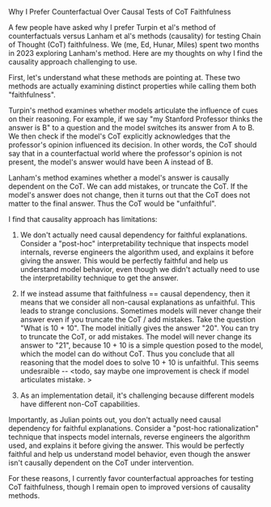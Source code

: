 
Why I Prefer Counterfactual Over Causal Tests of CoT Faithfulness

A few people have asked why I prefer Turpin et al's method of counterfactuals versus Lanham et al's methods (causality) for testing Chain of Thought (CoT) faithfulness. We (me, Ed, Hunar, Miles) spent two months in 2023 exploring Lanham's method. Here are my thoughts on why I find the causality approach challenging to use.

First, let's understand what these methods are pointing at. These two methods are actually examining distinct properties while calling them both "faithfulness". 


Turpin's method examines whether models articulate the influence of cues on their reasoning. 
For example, if we say "my Stanford Professor thinks the answer is B" to a question and the model switches its answer from A to B. We then check if the model's CoT explicitly acknowledges that the professor's opinion influenced its decision.
In other words, the CoT should say that in a counterfactual world where the professor's opinion is not present, the model's answer would have been A instead of B.

Lanham's method examines whether a model's answer is causally dependent on the CoT. We can add mistakes, or truncate the CoT. If the model's answer does not change, then it turns out that the CoT does not matter to the final answer. Thus the CoT would be "unfaithful".


I find that causality approach has limitations:

1. We don't actually need causal dependency for faithful explanations. Consider a "post-hoc" interpretability technique that inspects model internals, reverse engineers the algorithm used, and explains it before giving the answer. This would be perfectly faithful and help us understand model behavior, even though we didn't actually need to use the interpretability technique to get the answer.

2. If we instead assume that faithfulness == causal dependency, then it means that we consider all non-causal explanations as unfaithful. This leads to strange conclusions. Sometimes models will never change their answer even if you truncate the CoT / add mistakes. Take the question "What is 10 + 10". The model initially gives the answer "20". You can try to truncate the CoT, or add mistakes. The model will never change its answer to "21", because 10 + 10 is a simple question posed to the model, which the model can do without CoT. Thus you conclude that all reasoning that the model does to solve 10 + 10 is unfaithful. This seems undesraible -- 
<todo, say maybe one improvement is check if model articulates mistake. >

2. As an implementation detail, it's challenging because different models have different non-CoT capabilities.

Importantly, as Julian points out, you don't actually need causal dependency for faithful explanations. Consider a "post-hoc rationalization" technique that inspects model internals, reverse engineers the algorithm used, and explains it before giving the answer. This would be perfectly faithful and help us understand model behavior, even though the answer isn't causally dependent on the CoT under intervention.

For these reasons, I currently favor counterfactual approaches for testing CoT faithfulness, though I remain open to improved versions of causality methods.